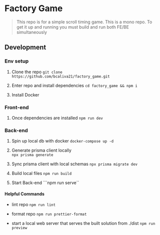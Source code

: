 # Factory Game

> This repo is for a simple scroll timing game.
> This is a mono repo. To get it up and running you must build and run both FE/BE simultaneously 

## Development

### Env setup 

1. Clone the repo
```git clone https://github.com/bcaliva21/factory_game.git```

2. Enter repo and install dependencies
```cd factory_game && npm i```

3. Install Docker

### Front-end

1. Once dependencies are installed
```npm run dev```

### Back-end

1. Spin up local db with docker
```docker-compose up -d```

2. Generate prisma client locally    
```npx prisma generate```

3. Sync prisma client with local schemas
```npx prisma migrate dev```

4. Build local files
```npm run build```

5. Start Back-end
```npm run serve``

#### Helpful Commands

- lint repo
```npm run lint```

- format repo
```npm run prettier-format```

- start a local web server that serves the built solution from ./dist
```npm run preview```

